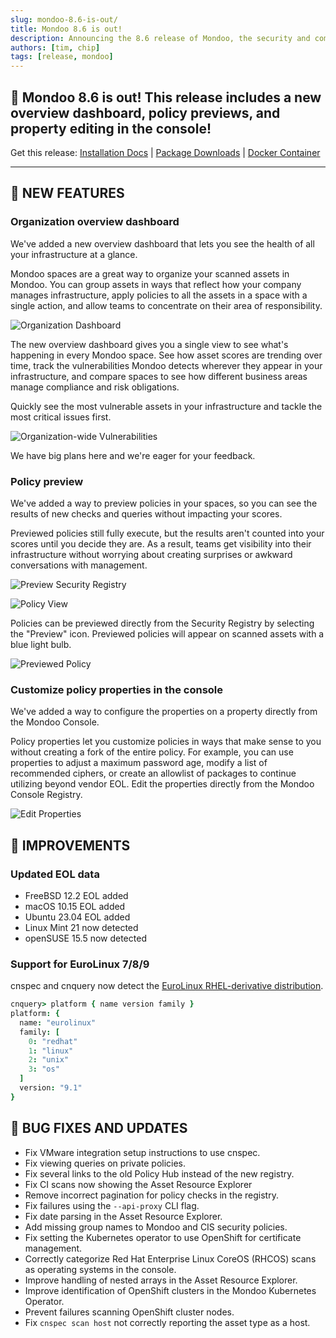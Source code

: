 ```yaml
---
slug: mondoo-8.6-is-out/
title: Mondoo 8.6 is out!
description: Announcing the 8.6 release of Mondoo, the security and compliance platform that prioritizes risks that matter most in your infrastructure.
authors: [tim, chip]
tags: [release, mondoo]
---
```


## 🥳 Mondoo 8.6 is out! This release includes a new overview dashboard, policy previews, and property editing in the console!

Get this release: [Installation Docs](/cnspec/) | [Package Downloads](https://releases.mondoo.com/cnspec/) | [Docker Container](https://hub.docker.com/r/mondoo/cnspec)

---

## 🎉 NEW FEATURES

### Organization overview dashboard

We've added a new overview dashboard that lets you see the health of all your infrastructure at a glance.

Mondoo spaces are a great way to organize your scanned assets in Mondoo. You can group assets in ways that reflect how your company manages infrastructure, apply policies to all the assets in a space with a single action, and allow teams to concentrate on their area of responsibility.

![Organization Dashboard](/img/releases/2023-04-18-mondoo-8.6-is-out/org_dashboard.png)

The new overview dashboard gives you a single view to see what's happening in every Mondoo space. See how asset scores are trending over time, track the vulnerabilities Mondoo detects wherever they appear in your infrastructure, and compare spaces to see how different business areas manage compliance and risk obligations.

Quickly see the most vulnerable assets in your infrastructure and tackle the most critical issues first.

![Organization-wide Vulnerabilities](/img/releases/2023-04-18-mondoo-8.6-is-out/overview_vulnerabilities_modal.png)

We have big plans here and we're eager for your feedback.

### Policy preview

We've added a way to preview policies in your spaces, so you can see the results of new checks and queries without impacting your scores.

Previewed policies still fully execute, but the results aren't counted into your scores until you decide they are. As a result, teams get visibility into their infrastructure without worrying about creating surprises or awkward conversations with management.

![Preview Security Registry](/img/releases/2023-04-18-mondoo-8.6-is-out/registry_with_preview.png)

![Policy View](/img/releases/2023-04-18-mondoo-8.6-is-out/policy_with_preview.png)

Policies can be previewed directly from the Security Registry by selecting the "Preview" icon. Previewed policies will appear on scanned assets with a blue light bulb.

![Previewed Policy](/img/releases/2023-04-18-mondoo-8.6-is-out/previewed_policy.png)

### Customize policy properties in the console

We've added a way to configure the properties on a property directly from the Mondoo Console.

Policy properties let you customize policies in ways that make sense to you without creating a fork of the entire policy. For example, you can use properties to adjust a maximum password age, modify a list of recommended ciphers, or create an allowlist of packages to continue utilizing beyond vendor EOL. Edit the properties directly from the Mondoo Console Registry.

![Edit Properties](/img/releases/2023-04-18-mondoo-8.6-is-out/properties_edit.png)

## 🧹 IMPROVEMENTS

### Updated EOL data

- FreeBSD 12.2 EOL added
- macOS 10.15 EOL added
- Ubuntu 23.04 EOL added
- Linux Mint 21 now detected
- openSUSE 15.5 now detected

### Support for EuroLinux 7/8/9

<!-- markdown-link-check-disable -->

cnspec and cnquery now detect the [EuroLinux RHEL-derivative distribution](https://en.euro-linux.com/eurolinux/what-is/).

<!-- markdown-link-check-enable -->

```coffeescript
cnquery> platform { name version family }
platform: {
  name: "eurolinux"
  family: [
    0: "redhat"
    1: "linux"
    2: "unix"
    3: "os"
  ]
  version: "9.1"
}
```

## 🐛 BUG FIXES AND UPDATES

- Fix VMware integration setup instructions to use cnspec.
- Fix viewing queries on private policies.
- Fix several links to the old Policy Hub instead of the new registry.
- Fix CI scans now showing the Asset Resource Explorer
- Remove incorrect pagination for policy checks in the registry.
- Fix failures using the `--api-proxy` CLI flag.
- Fix date parsing in the Asset Resource Explorer.
- Add missing group names to Mondoo and CIS security policies.
- Fix setting the Kubernetes operator to use OpenShift for certificate management.
- Correctly categorize Red Hat Enterprise Linux CoreOS (RHCOS) scans as operating systems in the console.
- Improve handling of nested arrays in the Asset Resource Explorer.
- Improve identification of OpenShift clusters in the Mondoo Kubernetes Operator.
- Prevent failures scanning OpenShift cluster nodes.
- Fix `cnspec scan host` not correctly reporting the asset type as a host.
